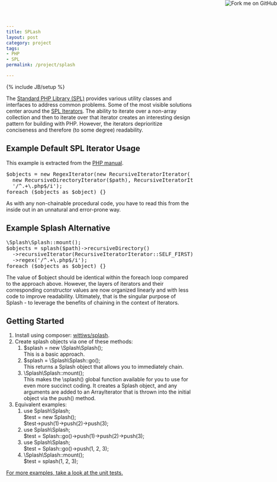 ```yaml
---
title: SPLash
layout: post
category: project
tags:
- PHP
- SPL
permalink: /project/splash

---
```

{% include JB/setup %}
<div id="node-330" class="node node-project node-promoted">
  <div class="content clearfix">
    <div class="field field-name-body field-type-text-with-summary field-label-hidden"><div class="field-items"><div class="field-item even"><p>The <a href="http://www.php.net/manual/en/intro.spl.php">Standard PHP Library (SPL)</a> provides various utility classes and interfaces to address common problems. Some of the most visible solutions center around the <a href="http://www.php.net/manual/en/spl.iterators.php">SPL Iterators</a>. The ability to iterate over a non-array collection and then to iterate over that iterator creates an interesting design pattern for building with PHP. However, the iterators deprioritize conciseness and therefore (to some degree) readability.</p>
<!--break-->
<p><a href="https://github.com/wittiws/splash"><img alt="Fork me on GitHub" src="https://s3.amazonaws.com/github/ribbons/forkme_right_red_aa0000.png" style="position: absolute; top: 0; right: 0; border: 0;" /></a></p>
<h2>
	Example Default SPL Iterator Usage</h2>
<p>This example is extracted from the <a href="http://www.php.net/manual/en/class.recursivedirectoryiterator.php">PHP manual</a>.</p>
<pre class="brush:php">
$objects = new RegexIterator(new RecursiveIteratorIterator(
  new RecursiveDirectoryIterator($path), RecursiveIteratorIterator::SELF_FIRST),
  '/^.+\.php$/i');
foreach ($objects as $object) {}</pre>
<p>As with any non-chainable procedural code, you have to read this from the inside out in an unnatural and error-prone way.</p>
<h2>
	Example Splash Alternative</h2>
<pre class="brush:php">
\Splash\Splash::mount();
$objects = splash($path)-&gt;recursiveDirectory()
  -&gt;recursiveIterator(RecursiveIteratorIterator::SELF_FIRST)
  -&gt;regex('/^.+\.php$/i');
foreach ($objects as $object) {}</pre>
<p>The value of $object should be identical within the foreach loop compared to the approach above. However, the layers of iterators and their corresponding constructor values are now organized linearly and with less code to improve readability. Ultimately, that is the singular purpose of Splash - to leverage the benefits of chaining in the context of Iterators.</p>
<h2>
	Getting Started</h2>
<ol><li>
		Install using composer: <a href="https://packagist.org/packages/wittiws/splash">wittiws/splash</a>.</li>
	<li>
		Create splash objects via one of these methods:
		<ol><li>
				$splash = new \Splash\Splash();<br />
				This is a basic approach.</li>
			<li>
				$splash = \Splash\Splash::go();<br />
				This returns a Splash object that allows you to immediately chain.</li>
			<li>
				\Splash\Splash::mount();<br />
				This makes the \splash() global function available for you to use for even more succinct coding. It creates a Splash object, and any arguments are added to an ArrayIterator that is thrown into the initial object via the push() method.</li>
		</ol></li>
	<li>
		Equivalent examples:
		<ol><li>
				use Splash\Splash;<br />
				$test = new Splash();<br />
				$test-&gt;push(1)-&gt;push(2)-&gt;push(3);</li>
			<li>
				use Splash\Splash;<br />
				$test = Splash::go()-&gt;push(1)-&gt;push(2)-&gt;push(3);</li>
			<li>
				use Splash\Splash;<br />
				$test = Splash::go()-&gt;push(1, 2, 3);</li>
			<li>
				\Splash\Splash::mount();<br />
				$test = splash(1, 2, 3);</li>
		</ol></li>
</ol><p><a href="https://github.com/wittiws/splash/tree/master/src/Tests">For more examples, take a look at the unit tests.</a></p>
</div></div></div>  </div>
</div>
